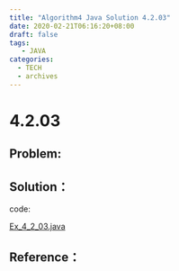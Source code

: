 ```yaml
---
title: "Algorithm4 Java Solution 4.2.03"
date: 2020-02-21T06:16:20+08:00
draft: false
tags:
   - JAVA
categories:
  - TECH
  - archives
---
```



# 4.2.03

## Problem:


## Solution：

code:

[Ex_4_2_03.java](./Ex_4_2_03.java)


## Reference：


